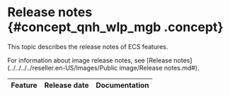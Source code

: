 # Release notes {#concept_qnh_wlp_mgb .concept}

This topic describes the release notes of ECS features.

For information about image release notes, see [Release notes](../../../../reseller.en-US/Images/Public image/Release notes.md#).

|Feature|Release date|Documentation|
|:------|:-----------|:------------|

